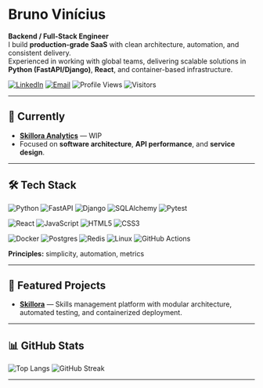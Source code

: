 # Bruno Vinícius

**Backend / Full-Stack Engineer**  
I build **production-grade SaaS** with clean architecture, automation, and consistent delivery.  
Experienced in working with global teams, delivering scalable solutions in **Python (FastAPI/Django)**, **React**, and container-based infrastructure.  

[![LinkedIn](https://img.shields.io/badge/LinkedIn-blue?logo=linkedin&logoColor=white)](https://www.linkedin.com/in/bvmcardoso/)
[![Email](https://img.shields.io/badge/Email-bvmcardoso%40hotmail.com-red?logo=gmail&logoColor=white)](mailto:bvmcardoso@hotmail.com)
![Profile Views](https://komarev.com/ghpvc/?username=bvmcardoso&color=blue)
![Visitors](https://visitor-badge.laobi.icu/badge?page_id=bvmcardoso)

---

## 🚀 Currently
- **[Skillora Analytics](https://github.com/bvmcardoso/skillora-analytics)** — WIP  
- Focused on **software architecture**, **API performance**, and **service design**.

---

## 🛠️ Tech Stack
![Python](https://img.shields.io/badge/Python-3.11-blue?logo=python)
![FastAPI](https://img.shields.io/badge/FastAPI-async-green?logo=fastapi)
![Django](https://img.shields.io/badge/Django-web-green?logo=django)
![SQLAlchemy](https://img.shields.io/badge/SQLAlchemy-ORM-red?logo=python)
![Pytest](https://img.shields.io/badge/Pytest-tests-yellow?logo=pytest)

![React](https://img.shields.io/badge/React-frontend-blue?logo=react)
![JavaScript](https://img.shields.io/badge/JavaScript-ES6-yellow?logo=javascript)
![HTML5](https://img.shields.io/badge/HTML5-orange?logo=html5)
![CSS3](https://img.shields.io/badge/CSS3-blue?logo=css3)

![Docker](https://img.shields.io/badge/Docker-containers-blue?logo=docker)
![Postgres](https://img.shields.io/badge/PostgreSQL-db-blue?logo=postgresql)
![Redis](https://img.shields.io/badge/Redis-cache-red?logo=redis)
![Linux](https://img.shields.io/badge/Linux-sysadmin-black?logo=linux)
![GitHub Actions](https://img.shields.io/badge/CI/CD-black?logo=githubactions)

**Principles:** simplicity, automation, metrics

---

## 📌 Featured Projects
- **[Skillora](https://github.com/bvmcardoso/skillora)** — Skills management platform with modular architecture, automated testing, and containerized deployment.  
---

## 📊 GitHub Stats
![Top Langs](https://github-readme-stats.vercel.app/api/top-langs/?username=bvmcardoso&layout=compact&theme=prussian&refresh=1)
![GitHub Streak](https://github-readme-streak-stats.herokuapp.com/?user=bvmcardoso&theme=prussian&refresh=1)

---
